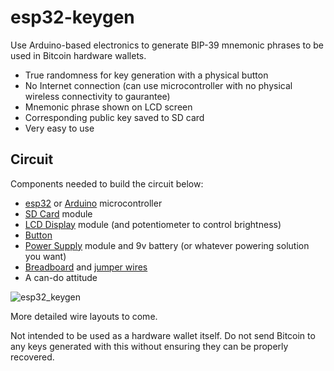 # esp32-keygen
Use Arduino-based electronics to generate BIP-39 mnemonic phrases to be used in Bitcoin hardware wallets.
* True randomness for key generation with a physical button
* No Internet connection (can use microcontroller with no physical wireless connectivity to gaurantee)
* Mnemonic phrase shown on LCD screen
* Corresponding public key saved to SD card
* Very easy to use

## Circuit

Components needed to build the circuit below:
* [esp32](https://www.amazon.com/Teyleten-Robot-ESP-WROOM-32-Development-Microcontroller/dp/B09J941VV7/ref=sr_1_1_sspa?crid=2N29BO4YQFDWF&keywords=esp32&qid=1641964022&sprefix=esp32%2Caps%2C91&sr=8-1-spons&spLa=ZW5jcnlwdGVkUXVhbGlmaWVyPUExSkQzN0RHQ1k1WlpWJmVuY3J5cHRlZElkPUEwMDY1MjI0MTBTVElITlY1NEE0SiZlbmNyeXB0ZWRBZElkPUExMDA3MDA5MjFER0FEUVo3MDNWVCZ3aWRnZXROYW1lPXNwX2F0ZiZhY3Rpb249Y2xpY2tSZWRpcmVjdCZkb05vdExvZ0NsaWNrPXRydWU&th=1) or [Arduino](https://www.amazon.com/Arduino-A000066-ARDUINO-UNO-R3/dp/B008GRTSV6/ref=sr_1_3?crid=6D2CPDLTXTVB&keywords=arduino+uno&qid=1641964069&sprefix=arduino+uno%2Caps%2C94&sr=8-3) microcontroller
* [SD Card](https://www.amazon.com/HiLetgo-Adater-Interface-Conversion-Arduino/dp/B07BJ2P6X6/ref=sr_1_3?crid=14J08SPZ2OE9A&keywords=arduino+sd+card+module&qid=1641964121&sprefix=arduino+sd+card+module%2Caps%2C82&sr=8-3) module
* [LCD Display](https://www.amazon.com/HiLetgo-Display-Backlight-Controller-Character/dp/B00HJ6AFW6/ref=sr_1_1_sspa?crid=1O56KYCE0JUKH&keywords=arduino+lcd+display&qid=1641964255&sprefix=arduino+lcd+display%2Caps%2C90&sr=8-1-spons&psc=1&spLa=ZW5jcnlwdGVkUXVhbGlmaWVyPUEyTkw5QlgxMUIyTkI1JmVuY3J5cHRlZElkPUEwMjk3MTMzMlRWT1ExMjlHWlpEUyZlbmNyeXB0ZWRBZElkPUEwOTQ2Njk5WkMzQ1VOQ0VZQ0NZJndpZGdldE5hbWU9c3BfYXRmJmFjdGlvbj1jbGlja1JlZGlyZWN0JmRvTm90TG9nQ2xpY2s9dHJ1ZQ==) module (and potentiometer to control brightness)
* [Button](https://www.amazon.com/OCR-180PcsTactile-Momentary-Switches-Assortment/dp/B01MRP025V/ref=sr_1_5?crid=3AHU372XUBU6Q&keywords=breadboard+buttons&qid=1641964299&sprefix=breadboard+buttons%2Caps%2C86&sr=8-5)
* [Power Supply](https://www.amazon.com/Magic-shell-Breadboard-Battery-Assortment/dp/B07RVHQB1S/ref=sr_1_4?keywords=arduino+power+supply+module&qid=1641964369&sprefix=arduino+power+%2Caps%2C85&sr=8-4) module and 9v battery (or whatever powering solution you want)
* [Breadboard](https://www.amazon.com/Breadboards-Solderless-Breadboard-Distribution-Connecting/dp/B07DL13RZH/ref=sr_1_3?crid=T3PBTE5Q7KT4&keywords=breadboard&qid=1641964480&sprefix=breadboard%2Caps%2C91&sr=8-3) and [jumper wires](https://www.amazon.com/EDGELEC-Breadboard-Optional-Assorted-Multicolored/dp/B07GD1ZCHQ/ref=sr_1_4?crid=1S9JE3R8NKVBH&keywords=breadboard%2Bjumper%2Bwires&qid=1641964523&sprefix=breadboard%2Bjumper%2Bwire%2Caps%2C87&sr=8-4&th=1)
* A can-do attitude

![esp32_keygen](https://user-images.githubusercontent.com/6759159/149066876-55fd0ca9-81c0-43b4-95d0-cd499b88e876.jpg)

More detailed wire layouts to come.

Not intended to be used as a hardware wallet itself. Do not send Bitcoin to any keys generated with this without ensuring they can be properly recovered.
